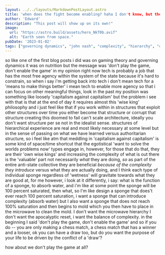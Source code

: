 ```yaml
---
layout: ../../layouts/MarkdownPostLayout.astro
title: 'when does the fight become enabling? haha I don't know, but these are my thoughts'
author: 'Edward'
description: "This post will show up on its own!"
image: 
  url: "https://astro.build/assets/hero_NkT0b.avif"
  alt: "Earth seen from space."
pubDate: '2023-01-02'
tags: ["governing dynamics", "john nash", "complexity", "hierarchy", "corruption"]
---
```

so like one of the first blog posts i did was on gaming theory and governing dynamics it was on nutrition but the message was 'don't play the game, don't enable the game' in my opinion right now tech is probably a job that has the most free agency within the system of the state because it's hard to constrain, so when i say i'm getting back into tech i don't mean tech for a 'means to make things better' i mean tech to enable more agency so that i can focus on other meaningful things, look in the past my position was something like loosely 'capitalism against capitalism' but the problem i see with that is that at the end of day it requires almost this 'wise king' philosophy and i just feel like that if you work within in structures that exploit other structures over time you either become that structure or corrupt that structure creating this doomed to fail can't scale architecture, ideally you don't want structure per se not in the idealist sense. structures of hierarchical experience are real and most likely necessary at some level but in the sense of passing on what we have learned versus authoritarian structure, so i feel like atm that meddling in 'capitalism against capitalism' is some kind of space/time shortcut that the egotistical 'want to solve the worlds problems now' types engage in, however, for those that do that, they are their 'own wise kings' and increasing the complexity of what is out there is the 'valuable' part not necessarily _what_ they are doing, _so_ as part of the entire anti-state collective they are beneficial _because of the complexity they introduce_ versus what they are actually doing, and I think each type of individual sponge regardless of 'wetness' will gravitate towards what they are good at, for me however, i look at it differently, i say: what is the function of a sponge, to absorb water, and i'm like at some point the sponge will be 100 percent saturated, then what, so I'm like design a sponge that does't ever reach 100 percent saturation, i want a sponge that can introduce complexity (absorb water) but I also want a sponge that does not  reach 100% saturation and then begins to mold which you then have to place in the microwave to clean the mold. I don't want the microwave hierarchy I don't want the apocalyptic reset, i want the balance of complexity. in the beginning I said 'don't play the game, don't enable the game' and so if you do -- you are only making a chess match, a chess match that has a winner and a looser, ok you can have a draw too, but do you want the purpose of your life to be driven by the conflict of a 'draw'? 

how about we don't play the game at all? 